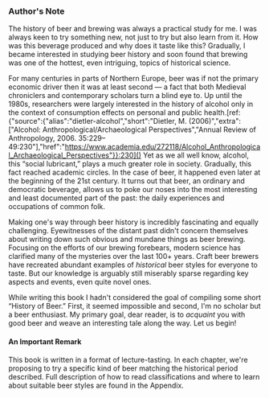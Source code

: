 ### Author's Note

The history of beer and brewing was always a practical study for me. I was always keen to try something new, not just to try but also learn from it. How was this beverage produced and why does it taste like this? Gradually, I became interested in studying beer history and soon found that brewing was one of the hottest, even intriguing, topics of historical science.

For many centuries in parts of Northern Europe, beer was if not the primary economic driver then it was at least second — a fact that both Medieval chroniclers and contemporary scholars turn a blind eye to. Up until the 1980s, researchers were largely interested in the history of alcohol only in the context of consumption effects on personal and public health.[ref:{"source":{"alias":"dietler-alcohol","short":"Dietler, M. (2006)","extra":\["Alcohol: Anthropological/Archaeological Perspectives","Annual Review of Anthropology, 2006. 35:229–49:230"\],"href":"https://www.academia.edu/272118/Alcohol_Anthropological_Archaeological_Perspectives"}}:230]() Yet as we all well know, alcohol, this “social lubricant,” plays a much greater role in society. Gradually, this fact reached academic circles. In the case of beer, it happened even later at the beginning of the 21st century. It turns out that beer, an ordinary and democratic beverage, allows us to poke our noses into the most interesting and least documented part of the past: the daily experiences and occupations of common folk.

Making one's way through beer history is incredibly fascinating and equally challenging. Eyewitnesses of the distant past didn't concern themselves about writing down such obvious and mundane things as beer brewing. Focusing on the efforts of our brewing forebears, modern science has clarified many of the mysteries over the last 100+ years. Craft beer brewers have recreated abundant examples of *historical* beer styles for everyone to taste. But our knowledge is arguably still miserably sparse regarding key aspects and events, even quite novel ones.

While writing this book I hadn't considered the goal of compiling some short “History of Beer.” First, it seemed impossible and second, I'm no scholar but a beer enthusiast. My primary goal, dear reader, is to *acquaint* you with good beer and weave an interesting tale along the way. Let us begin!

#### An Important Remark

This book is written in a format of lecture-tasting. In each chapter, we're proposing to try a specific kind of beer matching the historical period described. Full description of how to read classifications and where to learn about suitable beer styles are found in the Appendix.
